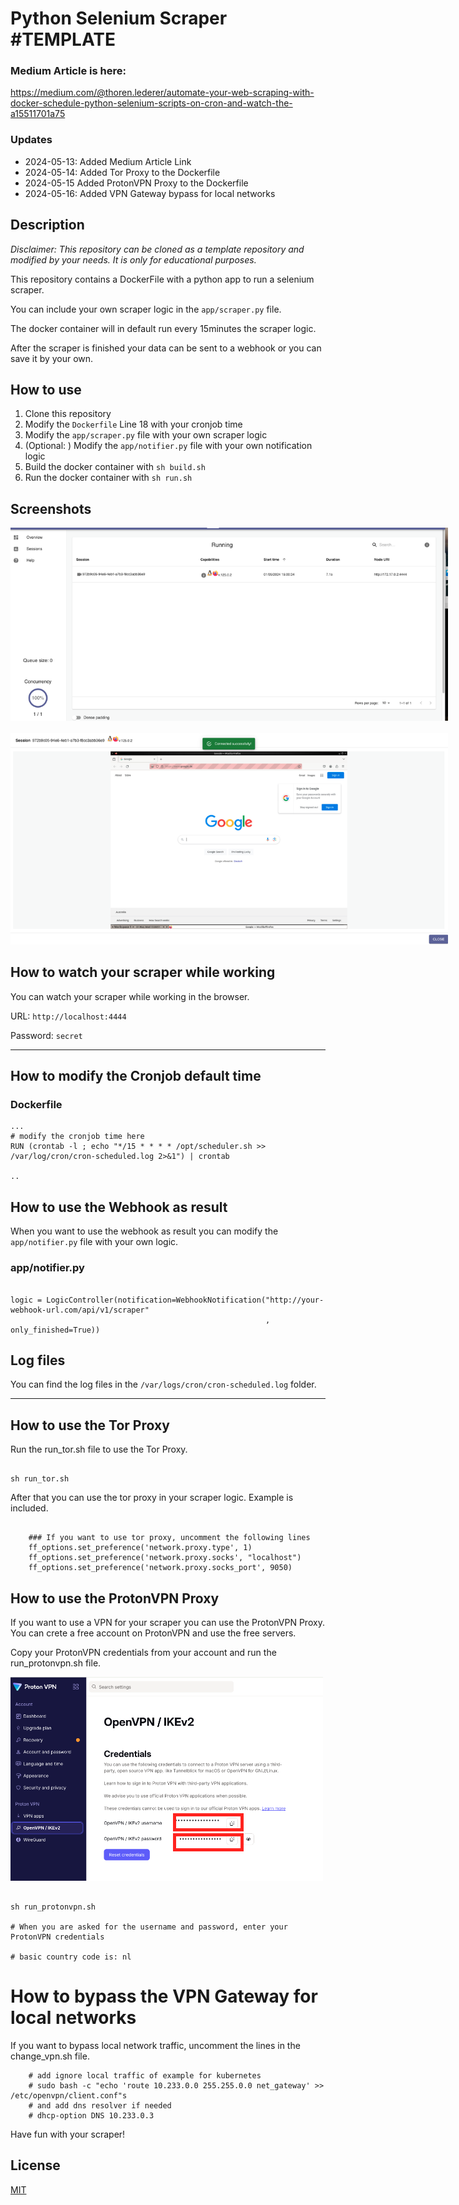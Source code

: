# Python Selenium Scraper #TEMPLATE

### Medium Article is here:
https://medium.com/@thoren.lederer/automate-your-web-scraping-with-docker-schedule-python-selenium-scripts-on-cron-and-watch-the-a15511701a75

### Updates
- 2024-05-13: Added Medium Article Link
- 2024-05-14: Added Tor Proxy to the Dockerfile
- 2024-05-15  Added ProtonVPN Proxy to the Dockerfile
- 2024-05-16: Added VPN Gateway bypass for local networks

## Description
<i>Disclaimer: This repository can be cloned as a template repository and modified by your needs. It is only for educational purposes.</i>

This repository contains a DockerFile with a python app to run a selenium scraper. 

You can include your own scraper logic in the `app/scraper.py` file.

The docker container will in default run every 15minutes the scraper logic. 

After the scraper is finished your data can be sent to a webhook or you can save it by your own.

## How to use
1. Clone this repository
2. Modify the `Dockerfile` Line 18 with your cronjob time
3. Modify the `app/scraper.py` file with your own scraper logic
4. (Optional: ) Modify the `app/notifier.py` file with your own notification logic
5. Build the docker container with `sh build.sh`
6. Run the docker container with `sh run.sh`

## Screenshots

<img src="assets/screenshot1.png" style="max-width: 700px">
<br/><br/>
<img src="assets/screenshot2.png" style="max-width: 700px">


## How to watch your scraper while working
You can watch your scraper while working in the browser.

URL: `http://localhost:4444`

Password: `secret`

-----

## How to modify the Cronjob default time

### Dockerfile

```
...
# modify the cronjob time here
RUN (crontab -l ; echo "*/15 * * * * /opt/scheduler.sh >> /var/log/cron/cron-scheduled.log 2>&1") | crontab

..

```

## How to use the Webhook as result
When you want to use the webhook as result you can modify the `app/notifier.py` file with your own logic.

### app/notifier.py
```

logic = LogicController(notification=WebhookNotification("http://your-webhook-url.com/api/v1/scraper"
                                                         , only_finished=True))

```

## Log files
You can find the log files in the `/var/logs/cron/cron-scheduled.log` folder.

----


## How to use the Tor Proxy
Run the run_tor.sh file to use the Tor Proxy. 
```commandline

sh run_tor.sh

```

After that you can use the tor proxy in your scraper logic. Example is included.

````python3

    ### If you want to use tor proxy, uncomment the following lines
    ff_options.set_preference('network.proxy.type', 1)
    ff_options.set_preference('network.proxy.socks', "localhost")
    ff_options.set_preference('network.proxy.socks_port', 9050)

````

## How to use the ProtonVPN Proxy

If you want to use a VPN for your scraper you can use the ProtonVPN Proxy. You can crete a free account on ProtonVPN and use the free servers.

Copy your ProtonVPN credentials from your account and run the run_protonvpn.sh file.

<img src="assets/protonvpn.png" style="max-width: 500px">

```commandline

sh run_protonvpn.sh

# When you are asked for the username and password, enter your ProtonVPN credentials

# basic country code is: nl

```

# How to bypass the VPN Gateway for local networks

If you want to bypass local network traffic, uncomment the lines in the change_vpn.sh file.

```commandline
    # add ignore local traffic of example for kubernetes
    # sudo bash -c "echo 'route 10.233.0.0 255.255.0.0 net_gateway' >> /etc/openvpn/client.conf"s
    # and add dns resolver if needed
    # dhcp-option DNS 10.233.0.3
```

Have fun with your scraper!

## License
[MIT](https://choosealicense.com/licenses/mit/)